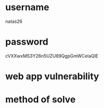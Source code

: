 # username
natas26
# password
cVXXwxMS3Y26n5UZU89QgpGmWCelaQlE
# web app vulnerability
# method of solve
